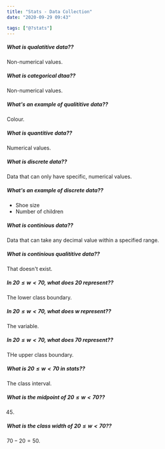 ```yaml
---
title: "Stats - Data Collection"
date: "2020-09-29 09:43"

tags: ["@?stats"]
---
```


##### What is qualatitive data??
Non-numerical values.

##### What is categorical dtaa??
Non-numerical values.

##### What's an example of qualititive data??
Colour.

##### What is quantitive data??
Numerical values.

##### What is discrete data??
Data that can only have specific, numerical values.

##### What's an example of discrete data??
* Shoe size
* Number of children

##### What is continious data??
Data that can take any decimal value within a specified range.

##### What is continious qualititive data??
That doesn't exist.

##### In $20 \leq w < 70$, what does $20$ represent??
The lower class boundary.

##### In $20 \leq w < 70$, what does $w$ represent??
The variable.

##### In $20 \leq w < 70$, what does $70$ represent??
THe upper class boundary.

##### What is $20 \leq w < 70$ in stats??
The class interval.

##### What is the midpoint of $20 \leq w < 70$??
45.

##### What is the class width of $20 \leq w < 70$??
$70 - 20 = 50$.
